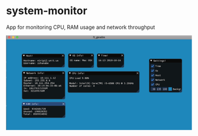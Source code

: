 # system-monitor
App for monitoring CPU, RAM usage and network throughput


![Screenshot](screenshot.png)
